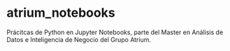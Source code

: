 # atrium_notebooks

Prácitcas de Python en Jupyter Notebooks, parte del Master en Análisis de Datos e Inteligencia de Negocio del Grupo Atrium.
